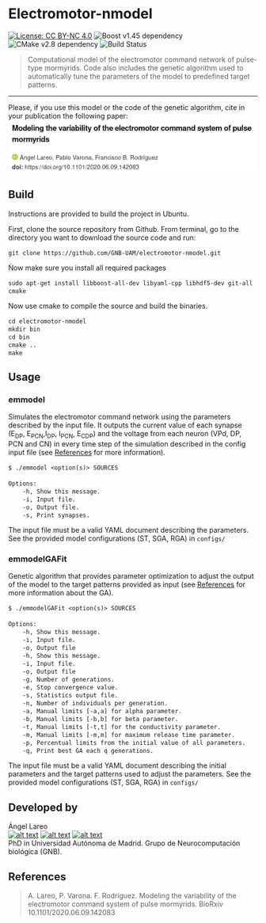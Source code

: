 <!-- Please don't remove this: Grab your social icons from https://github.com/carlsednaoui/gitsocial -->
<!-- display the social media buttons in your README -->

<!-- links to social media icons -->
<!-- no need to change these -->

<!-- icons with padding -->

[1.1]: http://i.imgur.com/tXSoThF.png (twitter icon with padding)
[2.1]: http://i.imgur.com/P3YfQoD.png (facebook icon with padding)
[3.1]: http://i.imgur.com/0o48UoR.png (github icon with padding)

<!-- icons without padding. great to use in a sentence. -->

[1.2]: http://i.imgur.com/wWzX9uB.png (twitter icon without padding)
[2.2]: http://i.imgur.com/fep1WsG.png (facebook icon without padding)
[3.2]: http://i.imgur.com/9I6NRUm.png (github icon without padding)


<!-- links to your social media accounts -->
<!-- update these accordingly -->

[1]: http://www.twitter.com/ALFXogo
[2]: http://www.facebook.com/ALFXogo
[3]: http://www.github.com/angellareo

# Electromotor-nmodel
[![License: CC BY-NC 4.0](https://img.shields.io/badge/License-CC%20BY--NC%204.0-lightgrey.svg?style=flat-square)](https://creativecommons.org/licenses/by-nc/4.0/)
![Boost v1.45 dependency](https://img.shields.io/badge/boost-v1.45-blue?style=flat-square)
![CMake v2.8 dependency](https://img.shields.io/badge/cmake-v2.8-blue?style=flat-square)
![Build Status](https://img.shields.io/travis/GNB-UAM/electromotor-nmodel/master.svg?style=flat-square)

 > Computational model of the electromotor command network of pulse-type mormyrids. Code also includes the genetic algorithm used to automatically tune the parameters of the model to predefined target patterns.
---

Please, if you use this model or the code of the genetic algorithm, cite in your publication the following paper:
[![BioRxiv 10.1101/2020.06.09.142083](preprint-header.png)](https://www.biorxiv.org/content/10.1101/2020.06.09.142083v1)


## Build

Instructions are provided to build the project in Ubuntu.

First, clone the source repository from Github. From terminal, go to the directory you want to download the source code and run:
```
git clone https://github.com/GNB-UAM/electromotor-nmodel.git
```

Ǹow make sure you install all required packages
```
sudo apt-get install libboost-all-dev libyaml-cpp libhdf5-dev git-all cmake
```
Now use cmake to compile the source and build the binaries.
```
cd electromotor-nmodel
mkdir bin
cd bin
cmake ..
make
```

## Usage

### emmodel

Simulates the electromotor command network using the parameters described by the input file. It outputs the current value of each synapse (E<sub>DP</sub>, E<sub>PCN</sub>,I<sub>DP</sub>, I<sub>PCN</sub>, E<sub>CDP</sub>) and the voltage from each neuron (VPd, DP, PCN and CN) in every time step of the simulation described in the config input file (see [References](#References) for more information).

```
$ ./emmodel <option(s)> SOURCES

Options:
    -h, Show this message.
    -i, Input file.
    -o, Output file.
    -s, Print synapses.

```

The input file must be a valid YAML document describing the parameters. See the provided model configurations (ST, SGA, RGA) in `configs/`

### emmodelGAFit

Genetic algorithm that provides parameter optimization to adjust the output of the model to the target patterns provided as input (see [References](#References) for more information about the GA).


```
$ ./emmodelGAFit <option(s)> SOURCES

Options:
    -h, Show this message.
    -i, Input file.
    -o, Output file
    -h, Show this message.
    -i, Input file.
    -o, Output file
    -g, Number of generations.
    -e, Stop convergence value.
    -s, Statistics output file.
    -n, Number of individuals per generation.
    -a, Manual limits [-a,a] for alpha parameter.
    -b, Manual limits [-b,b] for beta parameter.
    -t, Manual limits [-t,t] for the conductivity parameter.
    -m, Manual limits [-m,m] for maximum release time parameter.
    -p, Percentual limits from the initial value of all parameters.
    -q, Print best GA each q generations.
```

The input file must be a valid YAML document describing the initial parameters and the target patterns used to adjust the parameters. See the provided model configurations (ST, SGA, RGA) in `configs/`

## Developed by 

Ángel Lareo <br/>
[![alt text][1.1]][1]
[![alt text][2.1]][2]
[![alt text][3.1]][3] <br/>
PhD in Universidad Autónoma de Madrid. Grupo de Neurocomputación biológica (GNB).


## References
 > A. Lareo, P. Varona. F. Rodríguez. Modeling the variability of the electromotor command system of pulse mormyrids. BioRxiv 10.1101/2020.06.09.142083
